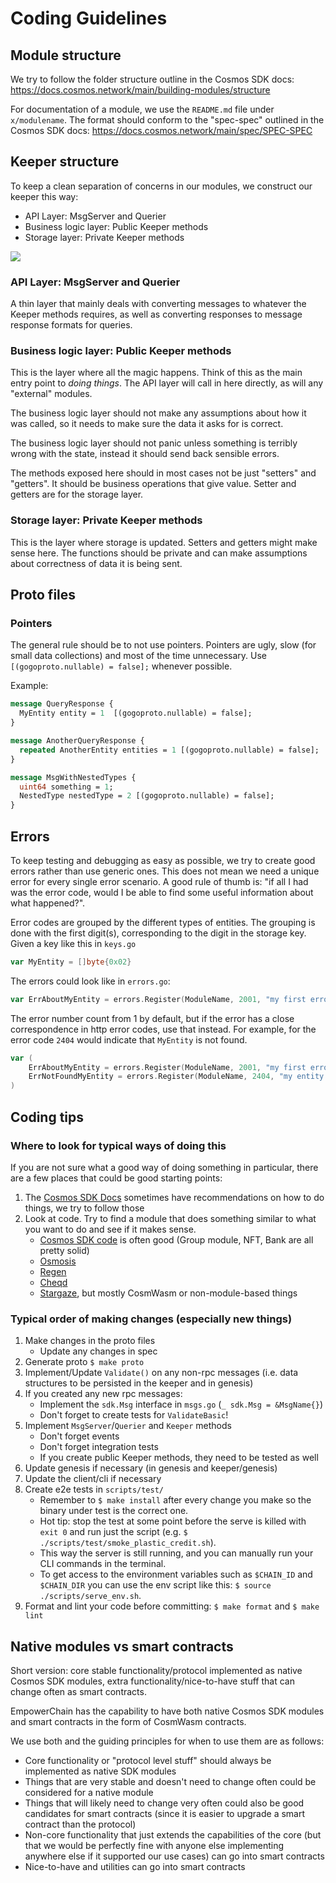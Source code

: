 # Coding Guidelines

## Module structure

We try to follow the folder structure outline in the Cosmos SDK docs: https://docs.cosmos.network/main/building-modules/structure

For documentation of a module, we use the `README.md` file under `x/modulename`. The format should conform to the "spec-spec" outlined in the Cosmos SDK docs: https://docs.cosmos.network/main/spec/SPEC-SPEC

## Keeper structure

To keep a clean separation of concerns in our modules, we construct our keeper this way:
- API Layer: MsgServer and Querier
- Business logic layer: Public Keeper methods
- Storage layer: Private Keeper methods

![](../docs/static/img/module_structure.png)

### API Layer: MsgServer and Querier

A thin layer that mainly deals with converting messages to whatever the Keeper methods requires, 
as well as converting responses to message response formats for queries.

### Business logic layer: Public Keeper methods

This is the layer where all the magic happens. Think of this as the main entry point to _doing things_. 
The API layer will call in here directly, as will any "external" modules. 

The business logic layer should not make any assumptions about how it was called, so it needs to make sure the data it asks for is correct.

The business logic layer should not panic unless something is terribly wrong with the state, instead it should send back sensible errors.

The methods exposed here should in most cases not be just "setters" and "getters". It should be business operations that give value.
Setter and getters are for the storage layer.

### Storage layer: Private Keeper methods

This is the layer where storage is updated. Setters and getters might make sense here. 
The functions should be private and can make assumptions about correctness of data it is being sent.

## Proto files

### Pointers

The general rule should be to not use pointers. Pointers are ugly, slow (for small data collections) and most of the time unnecessary.
Use ` [(gogoproto.nullable) = false];` whenever possible.

Example:
```protobuf
message QueryResponse {
  MyEntity entity = 1  [(gogoproto.nullable) = false];
}

message AnotherQueryResponse {
  repeated AnotherEntity entities = 1 [(gogoproto.nullable) = false];
}

message MsgWithNestedTypes {
  uint64 something = 1;
  NestedType nestedType = 2 [(gogoproto.nullable) = false];
}
```

## Errors

To keep testing and debugging as easy as possible, we try to create good errors rather than use generic ones.
This does not mean we need a unique error for every single error scenario.
A good rule of thumb is: "if all I had was the error code, would I be able to find some useful information about what happened?".

Error codes are grouped by the different types of entities. The grouping is done with the first digit(s), corresponding to the digit in the storage key.
Given a key like this in `keys.go`
```go "test"
var MyEntity = []byte{0x02}
```
The errors could look like in `errors.go`:
```go
var ErrAboutMyEntity = errors.Register(ModuleName, 2001, "my first error")
```

The error number count from 1 by default, but if the error has a close correspondence in http error codes, use that instead.
For example, for the error code `2404` would indicate that `MyEntity` is not found.
```go
var (
    ErrAboutMyEntity = errors.Register(ModuleName, 2001, "my first error")
    ErrNotFoundMyEntity = errors.Register(ModuleName, 2404, "my entity was not found")
)
```

## Coding tips

### Where to look for typical ways of doing this

If you are not sure what a good way of doing something in particular, there are a few places that could be good starting points:
1. The [Cosmos SDK Docs](https://docs.cosmos.network) sometimes have recommendations on how to do things, we try to follow those
2. Look at code. Try to find a module that does something similar to what you want to do and see if it makes sense.
    - [Cosmos SDK code](https://github.com/cosmos/cosmos-sdk) is often good (Group module, NFT, Bank are all pretty solid)
    - [Osmosis](https://github.com/osmosis-labs/osmosis)
    - [Regen](https://github.com/regen-network/regen-ledger/)
    - [Cheqd](https://github.com/cheqd/cheqd-node)
    - [Stargaze](https://github.com/public-awesome/), but mostly CosmWasm or non-module-based things

### Typical order of making changes (especially new things)

1. Make changes in the proto files
    - Update any changes in spec
2. Generate proto `$ make proto`
3. Implement/Update `Validate()` on any non-rpc messages (i.e. data structures to be persisted in the keeper and in genesis)
4. If you created any new rpc messages:
    - Implement the `sdk.Msg` interface in `msgs.go` (`_ sdk.Msg = &MsgName{}`)
    - Don't forget to create tests for `ValidateBasic`!
5. Implement `MsgServer`/`Querier` and `Keeper` methods
    - Don't forget events
    - Don't forget integration tests
    - If you create public Keeper methods, they need to be tested as well
6. Update genesis if necessary (in genesis and keeper/genesis)
7. Update the client/cli if necessary
8. Create e2e tests in  `scripts/test/`
    - Remember to `$ make install` after every change you make so the binary under test is the correct one.
    - Hot tip: stop the test at some point before the serve is killed with `exit 0` and run just the script (e.g. `$ ./scripts/test/smoke_plastic_credit.sh`). 
    - This way the server is still running, and you can manually run your CLI commands in the terminal.
    - To get access to the environment variables such as `$CHAIN_ID` and `$CHAIN_DIR` you can use the env script like this: `$ source ./scripts/serve_env.sh`.
9. Format and lint your code before committing: `$ make format` and `$ make lint`

## Native modules vs smart contracts
Short version: core stable functionality/protocol implemented as native Cosmos SDK modules, extra functionality/nice-to-have stuff that can change often as smart contracts.

EmpowerChain has the capability to have both native Cosmos SDK modules and smart contracts in the form of CosmWasm contracts.

We use both and the guiding principles for when to use them are as follows:
- Core functionality or "protocol level stuff" should always be implemented as native SDK modules
- Things that are very stable and doesn't need to change often could be considered for a native module
- Things that will likely need to change very often could also be good candidates for smart contracts (since it is easier to upgrade a smart contract than the protocol)
- Non-core functionality that just extends the capabilities of the core (but that we would be perfectly fine with anyone else implementing anywhere else if it supported our use cases) can go into smart contracts
- Nice-to-have and utilities can go into smart contracts
